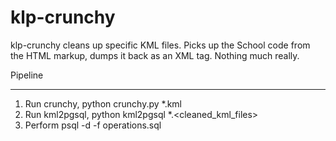 klp-crunchy
===========

klp-crunchy cleans up specific KML files. Picks up the School code from the HTML markup, dumps it back as an XML tag. Nothing much really.

Pipeline
_________
1. Run crunchy, python crunchy.py *.kml
2. Run kml2pgsql, python kml2pgsql *.<cleaned_kml_files>
3. Perform psql -d <dbname> -f operations.sql
